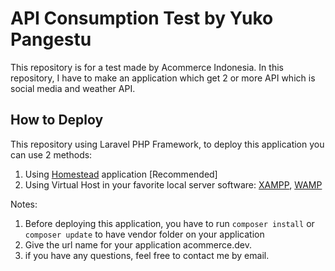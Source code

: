 # API Consumption Test by Yuko Pangestu

This repository is for a test made by Acommerce Indonesia. In this repository, I have to make an application which get 2 or more API which is social media and weather API.

## How to Deploy

This repository using Laravel PHP Framework, to deploy this application you can use 2 methods:

1. Using [Homestead](https://laravel.com/docs/5.3/homestead) application [Recommended]
2. Using Virtual Host in your favorite local server software: [XAMPP](https://www.apachefriends.org/index.html), [WAMP](http://www.wampserver.com/en/)

Notes:
1. Before deploying this application, you have to run `composer install` or `composer update` to have vendor folder on your application
2. Give the url name for your application acommerce.dev.
3. if you have any questions, feel free to contact me by email.
